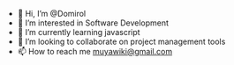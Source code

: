- 👋 Hi, I’m @Domirol
- 👀 I’m interested in Software Development
- 🌱 I’m currently learning javascript
- 💞️ I’m looking to collaborate on project management tools 
- 📫 How to reach me muyawiki@gmail.com

<!---
Domirol/Domirol is a ✨ special ✨ repository because its `README.md` (this file) appears on your GitHub profile.
You can click the Preview link to take a look at your changes.
--->

